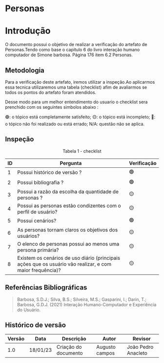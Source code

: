 # Personas

# Introdução

O documento possui o objetivo de realizar a verificação do artefato de Personas.Tendo como base o capitulo 6 do livro interação humano computador de Simone barbosa. Página 176 item 6.2 Personas.

## Metodologia

Para a verificação deste artefato, iremos utilizar a inspeção.Ao aplicarmos essa tecnica utilizaremos uma tabela (checklist) afim de avaliarmos se todos os pontos do artefato foram atendidos.

Desse modo para um melhor entendimento do usuario o checklist sera prenchido com os seguintes simbolos abaixo :

🟢: o tópico está completamente satisfeito;
🟡: o tópico está incompleto;
🔴: o tópico não foi realizado ou está errado;
N/A: questão não se aplica.

## Inspeção

<figcaption><center>
    Tabela 1 - checklist
</figcaption>

| ID  | Pergunta                                                                                                  | Verificação |
| --- | --------------------------------------------------------------------------------------------------------- | ----------- |
| 1   | Possui histórico de versão ?                                                                              | 🟢          |
| 2   | Possui bibliografia ?                                                                                     | 🟢          |
| 3   | Possui a razão da escolha da quantidade de personas ?                                                     | 🟡          |
| 4   | Possui as personas estão condizentes com o perfil de usuário?                                             | 🟡          |
| 5   | Possui cenários?                                                                                          | 🟢          |
| 6   | As personas tornam claros os objetivos dos usuários?                                                      | 🟡          |
| 7   | O elenco de personas possui ao menos uma persona primária?                                                | 🟡          |
| 8   | Existem os cenários de uso diário (principais ações que os usuário vão realizar, e com maior frequência)? | 🟡          |

## Referências Bibliográficas

> Barbosa, S.D.J.; Silva, B.S.; Silveira, M.S.; Gasparini, I.; Darin, T.; Barbosa, G.D.J. (2021) Interação Humano-Computador e Experiência do Usuário.

## Histórico de versão

| Versão | Data     | Descrição            | Autor          | Revisor             |
| ------ | -------- | -------------------- | -------------- | ------------------- |
| 1.0    | 18/01/23 | Criação do documento | Augusto campos | João Pedro Anacleto |
